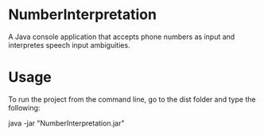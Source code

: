 # NumberInterpretation

A Java console application that accepts phone numbers as input and
interpretes speech input ambiguities.

# Usage
To run the project from the command line, go to the dist folder and
type the following:

java -jar "NumberInterpretation.jar" 
